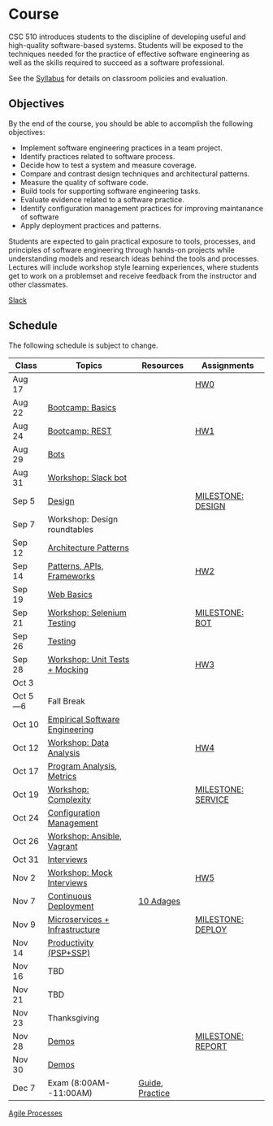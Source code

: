 # Course

CSC 510 introduces students to the discipline of developing useful and high-quality software-based systems. Students will be exposed to the techniques needed for the practice of effective software engineering as well as the skills required to succeed as a software professional. 

See the [Syllabus](https://github.com/CSC-510/Course/blob/master/Syllabus.md) for details on classroom policies and evaluation.

## Objectives

By the end of the course, you should be able to accomplish the following objectives:

* Implement software engineering practices in a team project.
* Identify practices related to software process.
* Decide how to test a system and measure coverage.
* Compare and contrast design techniques and architectural patterns.
* Measure the quality of software code.
* Build tools for supporting software engineering tasks.
* Evaluate evidence related to a software practice.
* Identify configuration management practices for improving maintanance of software
* Apply deployment practices and patterns.

Students are expected to gain practical exposure to tools, processes, and principles of software engineering through hands-on projects while understanding models and research ideas behind the tools and processes.  Lectures will include workshop style learning experiences, where students get to work on a problemset and receive feedback from the instructor and other classmates.

[Slack](http://csc510-fall16.slack.com)

## Schedule

The following schedule is subject to change.

| Class    | Topics                           |  Resources | Assignments       |
|----------|----------------------------------|------------| ----------------  |
| Aug 17   |  | | [HW0](https://github.com/CSC-510/Course/blob/master/HW/HW0.md) |
| Aug 22   | [Bootcamp: Basics](https://github.com/REU-SOS/EngineeringBasics)  |            |                   |
| Aug 24   | [Bootcamp: REST](https://github.com/CSC-510/REST-SELENIUM) | |[HW1](https://github.com/CSC-510/Course/blob/master/HW/HW1.md)                |
| Aug 29   | [Bots](https://docs.google.com/presentation/d/1JClXhqNX8ufzmxoDpVPCLRDlqu4tUkvbJgwYICw70kM/edit)                             |            |                   |
| Aug 31   | [Workshop: Slack bot](https://github.com/CSC-510/SlackBot)              |            |                   |
| Sep  5   | [Design](https://docs.google.com/presentation/d/1FCjm3WC7_1v0GcSSKIO_kedgEQinSNctF5Jzi8B_AnQ/edit#slide=id.p)                           |            | [MILESTONE: DESIGN](https://github.com/CSC-510/Course/blob/master/Project/DESIGN.md) |
| Sep  7   | Workshop: Design roundtables     |            |                   |
| Sep 12   | [Architecture Patterns](https://docs.google.com/presentation/d/1D0aPLORphqV4afYeoRnMP-EflsNPhn6X_U-rPe-eZwM/edit#slide=id.g135f76a147_2_14)                    |            |                   |
| Sep 14   | [Patterns, APIs, Frameworks](https://docs.google.com/presentation/d/1tWY1HG8NQT568LxDGo6nDw2HHlRh_F2oaB-pD4UYh7E/edit#slide=id.p)       |            | [HW2](https://github.com/CSC-510/Course/blob/master/HW/HW2.md)               |
| Sep 19   | [Web Basics](https://docs.google.com/presentation/d/1fVB_Yao_FB3RUbQlqyQeLnILmzwKpHnG4cA9Tv6K330/edit#slide=id.g172d8d50d2_0_137)                       |            |                   |
| Sep 21   | [Workshop: Selenium Testing](https://github.com/CSC-510/REST-SELENIUM/blob/master/README.md#data-collection)       |            | [MILESTONE: BOT](https://github.com/CSC-510/Course/blob/master/Project/BOT.md)    |
| Sep 26   | [Testing](https://docs.google.com/presentation/d/1TzanyFc0eJB50BRDFmX72PDkSkWzEuFSpyZN6MYL0ZE/edit#slide=id.g136d0b57a3_0_51)                          |            |                   |
| Sep 28   | [Workshop: Unit Tests + Mocking](https://github.com/CSC-510/Mocking)   |            | [HW3](https://github.com/CSC-510/Course/blob/master/HW/HW3.md)               |
| Oct  3   |                          |            |                   |
| Oct 5&mdash;6| Fall Break                       |            |                   |
| Oct 10   | [Empirical Software Engineering](https://docs.google.com/presentation/d/1WtYKlr1X7H9-pnwXNODwzVZRfF9RRoaxezyhlSmxeME/edit)      |            |                   |
| Oct 12   | [Workshop: Data Analysis](https://github.com/CSC-510/Course/blob/master/DataWorkshop.md)    |            | [HW4](https://github.com/CSC-510/Course/blob/master/HW/HW4.md)               |
| Oct 17   | [Program Analysis, Metrics](https://docs.google.com/presentation/d/1JN4v_bkCXhG3S4kOULFETgiwyAmq0b_ZJ8cxcPyte2Y/edit#slide=id.p)   |            |                   |
| Oct 19   | [Workshop: Complexity](https://github.com/CSC-510/Complexity)      |            |[MILESTONE: SERVICE](https://github.com/CSC-510/Course/blob/master/Project/SERVICE.md) |            
| Oct 24  |  [Configuration Management](https://docs.google.com/presentation/d/1W7z37igOpAIjCTDLPaCvVmGtRRSweGOwLKWS6KycGTs/edit#slide=id.p)                   |            |   |
| Oct 26  |  [Workshop: Ansible, Vagrant](https://github.com/CSC-510/Course/blob/master/Materials/CM.md)       |            |                   |
| Oct 31  | [Interviews](https://github.com/CSC-510/Course/blob/master/Materials/techinterviews_csc510.pdf)         |            |                   |
| Nov 2   | [Workshop: Mock Interviews](https://github.com/CSC-510/Course/blob/master/Interviews.md)       |            | [HW5](https://github.com/CSC-510/Course/blob/master/HW/HW5.md)               |
| Nov 7   | [Continuous Deployment](https://docs.google.com/presentation/d/1hSdoi5pVIBUgISOuPTCx7a_Z4ZrGTHN0ofrMeVcRgSk/edit#slide=id.g13a5922147_0_143)             | [10 Adages](https://github.com/CSC-DevOps/Course/blob/master/Readings/AdagesI.pdf)           |                   |
| Nov 9   | [Microservices + Infrastructure](https://docs.google.com/presentation/d/16q-byGBaz6Gtgf7dsnVPWmkoAW6w3LtmeEThVGNpv1Q/edit#slide=id.p)   |            | [MILESTONE: DEPLOY](https://github.com/CSC-510/Course/blob/master/Project/DEPLOY.md) |
| Nov 14   | [Productivity (PSP+SSP)](https://docs.google.com/presentation/d/1xOcZWB1_Swk-6j_i37WbxXIFY0kTtaQ3ctiP5p2pp1M/edit#slide=id.g13c62e42db_0_0)                   |            |                   |
| Nov 16   |  TBD                |            |                   |
| Nov 21   | TBD                |            |                   |
| Nov 23   | Thanksgiving                     |            |                   |
| Nov 28   | [Demos](https://docs.google.com/spreadsheets/d/1yaO-1RPo7TGf_uWM6XQcmmfXRh4vfa_tjBxTf0IBtxc/edit#gid=0)          |            | [MILESTONE: REPORT](https://github.com/CSC-510/Course/blob/master/Project/REPORT.md) |
| Nov 30   | [Demos](https://docs.google.com/spreadsheets/d/1yaO-1RPo7TGf_uWM6XQcmmfXRh4vfa_tjBxTf0IBtxc/edit#gid=0)                            |            |                   |
| Dec 7   | Exam (8:00AM--11:00AM)           |  [Guide](FinalReviewGuide.md), [Practice](FinalReview.md)  |


[Agile Processes](http://tiny.cc/AgileProcesses)            

 

   

  


